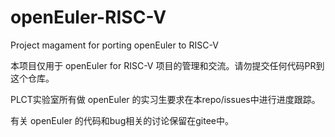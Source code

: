 # openEuler-RISC-V
Project magament for porting openEuler to RISC-V

本项目仅用于 openEuler for RISC-V 项目的管理和交流。请勿提交任何代码PR到这个仓库。

PLCT实验室所有做 openEuler 的实习生要求在本repo/issues中进行进度跟踪。

有关 openEuler 的代码和bug相关的讨论保留在gitee中。
